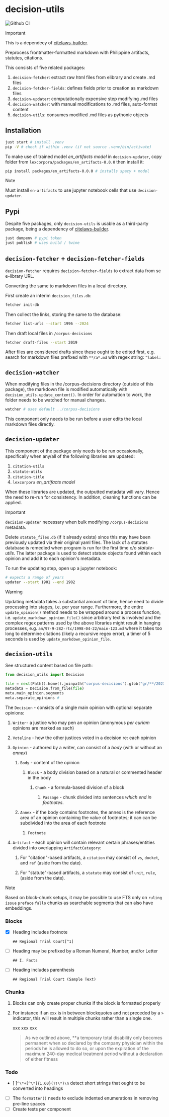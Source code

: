 # decision-utils

![Github CI](https://github.com/justmars/decision-utils/actions/workflows/ci.yml/badge.svg)

> [!IMPORTANT]
> This is a dependecy of [citelaws-builder](https://github.com/justmars/citelaws-builder).

Preprocess frontmatter-formatted markdown with Philippine artifacts, statutes, citations.

This consists of five related packages:

1. `decision-fetcher`: extract raw html files from elibrary and create .md files
2. `decision-fetcher-fields`: defines fields prior to creation as markdown files
3. `decision-updater`: computationally expensive step modifying .md files
4. `decision-watcher`: with manual modifications to .md files, auto-format content
5. `decision-utils`: consumes modified .md files as pythonic objects

## Installation

```sh
just start # install .venv
pip -V # check if within .venv (if not source .venv/bin/activate)
```

To make use of trained model _en_artifacts model_ in `decision-updater`, copy folder from `lexcorpora/packages/en_artifacts-0.0.0` then install it:

```sh
pip install packages/en_artifacts-0.0.0 # installs spacy + model
```

> [!NOTE]
> Must install `en-artifacts` to use jupyter notebook cells that use `decision-updater`.

## Pypi

Despite five packages, only `decision-utils` is usable as a third-party package, being a dependency of [citelaws-builder](https://github.com/justmars/citelaws-builder).

```sh
just dumpenv # pypi token
just publish # uses build / twine
```

## `decision-fetcher` + `decision-fetcher-fields`

`decision-fetcher` requires `decision-fetcher-fields` to extract data from sc e-library URL.

Converting the same to markdown files in a local directory.

First create an interim `decision_files.db`:

```sh
fetcher init-db
```

Then collect the links, storing the same to the database:

```sh
fetcher list-urls --start 1996 --2024
```

Then draft local files in `/corpus-decisions`

```sh
fetcher draft-files --start 2019
```

After files are considered drafts since these ought to be edited first, e.g. search for markdown files prefixed with `**/a*.md` with regex string: `^label:`

## `decision-watcher`

When modifying files in the /corpus-decisions directory (outside of this package), the markdown file is modified automatically with `decision_utils.update_content()`. In order for automation to work, the folder needs to be watched for manual changes.

```sh
watcher # uses default ../corpus-decisions
```

This component only needs to be run before a user edits the local markdown files directly.

## `decision-updater`

This component of the package only needs to be run occasionally, specifically when any/all of the following libraries are updated:

1. `citation-utils`
2. `statute-utils`
3. `citation-title`
4. `lexcorpora` _en_artifacts model_

When these libraries are updated, the outputted metadata will vary. Hence the need to re-run for consistency. In addition, cleaning functions can be applied.

> [!IMPORTANT]
> `decision-updater` necessary when bulk modifying `/corpus-decisions` metadata.

Delete `statute_files.db` (if it already exists) since this may have been previously updated via their original yaml files. The lack of a statutes database is remedied when program is run for the first time c/o _statute-utils_. The latter package is used to detect statute objects found within each opinion and add it to each opinion's metadata.

To run the updating step, open up a jupyter notebook:

```sh
# expects a range of years
updater --start 1901 --end 1902
```

> [!WARNING]
> Updating metadata takes a substantial amount of time, hence need to divide processing into stages, i.e. per year range. Furthermore, the entire `update_opinion()` method needs to be wrapped around a process function, i.e. `update_markdown_opinion_file()` since arbitrary text is involved and the complex regex patterns used by the above libraries might result in hanging processes, e.g. `am/97-9-282-rtc/1998-04-22/main-123.md` where it takes too long to determine citations (likely a recursive regex error), a timer of 5 seconds is used by `update_markdown_opinion_file`.

## `decision-utils`

See structured content based on file path:

```py
from decision_utils import Decision

file = next(Path().home().joinpath("corpus-decisions").glob("gr/**/2023*/main*"))
metadata = Decision.from_file(file)
meta.main_opinion.segments
meta.separate_opinions #
```

The `Decision` - consists of a single main opinion with optional separate opinions:

1. `Writer`- a justice who may pen an opinion (anonymous _per curiam_ opinions are marked as such)

2. `Voteline` - how the other justices voted in a decision re: each opinion

3. `Opinion` - authored by a writer, can consist of a _body_ (with or without an _annex_)

   1. `Body` - content of the opinion

      1. `Block` - a body division based on a natural or commented header in the body

         1. `Chunk` - a formula-based division of a block

            1. `Passage` - chunk divided into sentences _which end in footnotes_.

   2. `Annex` - if the body contains footnotes, the annex is the reference area of an opinion containing the value of footnotes; it can can be subdivided into the area of each footnote

      1. `Footnote`

4. `Artifact` - each opinion will contain relevant certain phrases/entities divided into overlapping `ArtifactCategory`:

   1. For "citation"-based artifacts, a `citation` may consist of `vs`, `docket`, and `ref` (aside from the date).

   2. For "statute"-based artifacts, a `statute` may consist of `unit`, `rule`, (aside from the date).

> [!NOTE]
> Based on block-chunk setups, it may be possible to use FTS only on `ruling` `issue` `preface` `fallo` chunks as searchable segments that can also have embeddings.

### Blocks

- [x] Heading includes footnote

      ## Regional Trial Court[^1]

- [ ] Heading may be prefixed by a Roman Numeral, Number, and/or Letter

      ## I. Facts

- [ ] Heading includes parenthesis

      ## Regional Trial Court (Sample Text)

### Chunks

1. Blocks can only create proper chunks if the block is formatted properly
2. For instance if an ` xxx ` is in between blockquotes and not preceded by a `>` indicator, this will result in multiple chunks rather than a single one.

    >

    xxx xxx xxx

    > As we outlined above, **a temporary total disability only becomes permanent when so declared by the company physician within the periods he is allowed to do so, or upon the expiration of the maximum 240-day medical treatment period without a declaration of either fitness

### Todo

- [ ]`^\*+[^\*]{1,60}(?!\*)\n` detect short strings that ought to be converted into headings
- [ ] The `formatter()` needs to exclude indented enumerations in removing pre-line spaces
- [ ] Create tests per component
